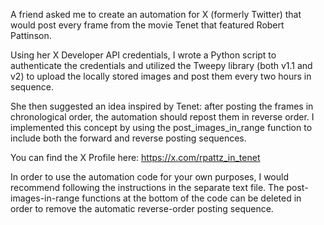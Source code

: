 A friend asked me to create an automation for X (formerly Twitter) that would post every frame from the movie Tenet that featured Robert Pattinson.

Using her X Developer API credentials, I wrote a Python script to authenticate the credentials and utilized the Tweepy library (both v1.1 and v2) to upload the locally stored images and post them every two hours in sequence.

She then suggested an idea inspired by Tenet: after posting the frames in chronological order, the automation should repost them in reverse order. I implemented this concept by using the post_images_in_range function to include both the forward and reverse posting sequences.

You can find the X Profile here: https://x.com/rpattz_in_tenet

In order to use the automation code for your own purposes, I would recommend following the instructions in the separate text file. The post-images-in-range functions at the bottom of the code can be deleted in order to remove the automatic reverse-order posting sequence.
